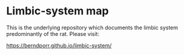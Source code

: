 # Limbic-system map

This is the underlying repository which documents the limbic system
predominantly of the rat. Please visit:

https://berndporr.github.io/limbic-system/
